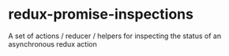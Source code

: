 # redux-promise-inspections
A set of actions / reducer / helpers for inspecting the status of an asynchronous redux action 

